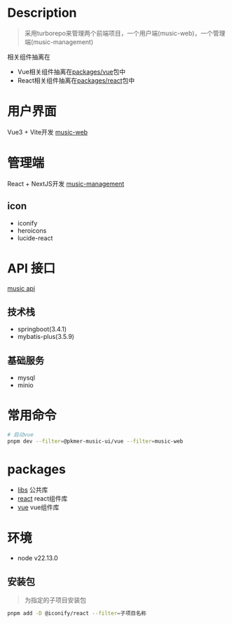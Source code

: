 # Description

> 采用turborepo来管理两个前端项目，一个用户端(music-web)，一个管理端(music-management)

相关组件抽离在

- Vue相关组件抽离在[packages/vue](./packages/vue/)包中
- React相关组件抽离在[packages/react](./packages/react/)包中

# 用户界面

Vue3 + Vite开发
[music-web](./apps/music-web/)

# 管理端

React + NextJS开发
[music-management](./apps/music-management/)

## icon

- iconify
- heroicons
- lucide-react

# API 接口

[music api](./apps/music-api/)

## 技术栈

- springboot(3.4.1)
- mybatis-plus(3.5.9)

## 基础服务

- mysql
- minio

# 常用命令

```sh
# 启动vue
pnpm dev --filter=@pkmer-music-ui/vue --filter=music-web
```

# packages

- [libs](./packages/libs/) 公共库
- [react](./packages/react/) react组件库
- [vue](./packages/vue/) vue组件库

# 环境

- node v22.13.0

## 安装包

> 为指定的子项目安装包

```sh
pnpm add -D @iconify/react --filter=子项目名称
```
